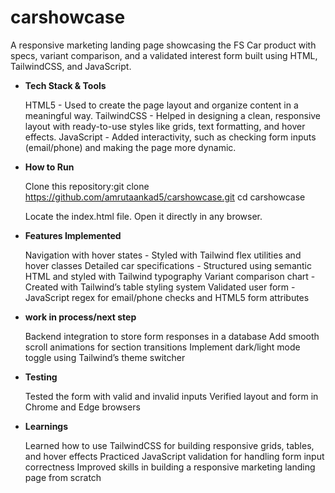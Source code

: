 # carshowcase
A responsive marketing landing page showcasing the FS Car product with specs, variant comparison, and a validated interest form built using HTML, TailwindCSS, and JavaScript.


- **Tech Stack & Tools**
  
  HTML5 - Used to create the page layout and organize content in a meaningful way.
  TailwindCSS - Helped in designing a clean, responsive layout with ready-to-use styles like grids, text formatting, and hover effects.
  JavaScript - Added interactivity, such as checking form inputs (email/phone) and making the page more dynamic.


- **How to Run**
  
  Clone this repository:git clone https://github.com/amrutaankad5/carshowcase.git
  cd carshowcase

  Locate the index.html file.
  Open it directly in any browser.


- **Features Implemented**
  
  Navigation with hover states - Styled with Tailwind flex utilities and hover classes
  Detailed car specifications - Structured using semantic HTML and styled with Tailwind typography
  Variant comparison chart - Created with Tailwind’s table styling system
  Validated user form - JavaScript regex for email/phone checks and HTML5 form attributes



- **work in process/next step**
  
  Backend integration to store form responses in a database
  Add smooth scroll animations for section transitions
  Implement dark/light mode toggle using Tailwind’s theme switcher



- **Testing**
  
  Tested the form with valid and invalid inputs
  Verified layout and form in Chrome and Edge browsers



- **Learnings**
  
  Learned how to use TailwindCSS for building responsive grids, tables, and hover effects
  Practiced JavaScript validation for handling form input correctness
  Improved skills in building a responsive marketing landing page from scratch

